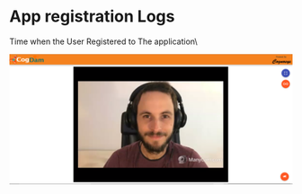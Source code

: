 # App registration Logs

Time when the User Registered to The application\

![](../.gitbook/assets/image%20%28132%29.png)

